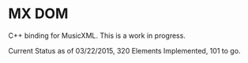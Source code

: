 MX DOM
=======

C++ binding for MusicXML.  This is a work in progress.

Current Status as of 03/22/2015, 320 Elements Implemented, 101 to go. 